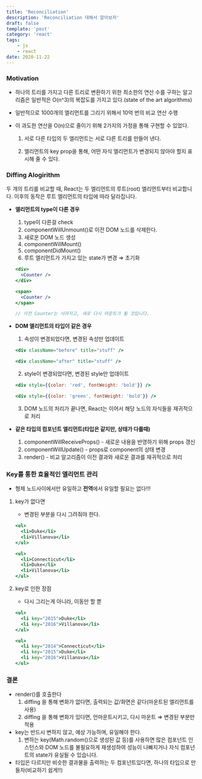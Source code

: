 ```yaml
---
title: 'Reconciliation'
description: 'Reconciliation 대해서 알아보자'
draft: false
template: 'post'
category: 'react'
tags:
    - js
    - react
date: 2020-11-22
---
```


### Motivation

-   하나의 트리를 가지고 다른 트리로 변환하기 위한 최소한의 연산 수를 구하는 알고리즘은 일반적은 O(n^3)의 복잡도를 가지고 있다.(state of the art algorithms)
-   일반적으로 1000개의 엘리먼트를 그리기 위해서 10억 번의 비교 연산 수행
-   이 과도한 연산을 O(n)으로 줄이기 위해 2가지의 가정을 통해 구현할 수 있었다.

    1. 서로 다른 타입의 두 엘리먼트는 서로 다른 트리를 만들어 낸다.

    2. 엘리먼트의 key prop을 통해, 어떤 자식 엘리먼트가 변경되지 않아야 할지 표시해 줄 수 있다.

### Diffing Alogirithm

두 개의 트리를 비교할 때, React는 두 엘리먼트의 루트(root) 엘리먼트부터 비교합니다. 이후의 동작은 루트 엘리먼트의 타입에 따라 달라집니다.

-   **엘리먼트의 type이 다른 경우**

    1. type이 다른걸 check
    2. componentWillUnmount()로 이전 DOM 노드를 삭제한다.
    3. 새로운 DOM 노드 생성
    4. componentWillMount()
    5. componentDidMount()
    6. 루트 엘리먼트가 가지고 있는 state가 변경 ⇒ 초기화

    ```jsx
    <div>
      <Counter />
    </div>

    <span>
      <Counter />
    </span>

    // 이전 Counter는 사라지고, 새로 다시 마운트가 될 것입니다.
    ```

-   **DOM 엘리먼트의 타입이 같은 경우**

    1. 속성이 변경되었다면, 변경된 속성만 업데이트

    ```jsx
    <div className="before" title="stuff" />

    <div className="after" title="stuff" />
    ```

    2. style이 변경되었다면, 변경된 style만 업데이트

    ```jsx
    <div style={{color: 'red', fontWeight: 'bold'}} />

    <div style={{color: 'green', fontWeight: 'bold'}} />
    ```

    3. DOM 노드의 처리가 끝나면, React는 이어서 해당 노드의 자식들을 재귀적으로 처리

-   **같은 타입의 컴포넌트 엘리먼트(타입은 같지만, 상태가 다를때)**
    1. componentWillReceiveProps() - 새로운 내용을 반영하기 위해 props 갱신
    2. componentWillUpdate() - props로 component의 상태 변경
    3. render() - 비교 알고리즘이 이전 결과와 새로운 결과를 재귀적으로 처리

### Key를 통한 효율적인 엘리먼트 관리

-   형제 노드사이에서만 유일하고 **전역**에서 유일할 필요는 없다!!!

1. key가 없다면

    - 변경된 부분을 다시 그려줘야 한다.

    ```jsx
    <ul>
      <li>Duke</li>
      <li>Villanova</li>
    </ul>

    <ul>
      <li>Connecticut</li>
      <li>Duke</li>
      <li>Villanova</li>
    </ul>
    ```

2. key로 인한 장점

    - 다시 그리는게 아니라, 이동만 할 뿐

    ```jsx
    <ul>
      <li key="2015">Duke</li>
      <li key="2016">Villanova</li>
    </ul>

    <ul>
      <li key="2014">Connecticut</li>
      <li key="2015">Duke</li>
      <li key="2016">Villanova</li>
    </ul>
    ```

### 결론

-   render()를 호출한다
    1. diffing 을 통해 변화가 없다면, 출력되는 값/화면은 같다(마운트된 엘리먼트를 사용)
    2. diffing 을 통해 변화가 있다면, 언마운트시키고, 다시 마운트 ⇒ 변경된 부분만 적용
-   key는 반드시 변하지 않고, 예상 가능하며, 유일해야 한다.
    1. 변하는 key(Math.random()으로 생성된 값 등)를 사용하면 많은 컴포넌트 인스턴스와 DOM 노드를 불필요하게 재생성하여 성능이 나빠지거나 자식 컴포넌트의 state가 유실될 수 있습니다.
-   타입은 다르지만 비슷한 결과물을 출력하는 두 컴포넌트있다면, 하나의 타입으로 만들자(비교하기 쉽게!!)
